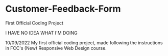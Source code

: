 # Customer-Feedback-Form
First Official Coding Project

I HAVE NO IDEA WHAT I'M DOING

10/09/2022
My first official coding project, made following the instructions in FCC's (New) Responsive Web Design course.
